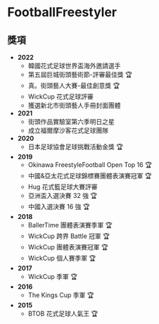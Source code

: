 # FootballFreestyler

## 獎項
- **2022**
  - 韓國花式足球世界盃海外邀請選手
  - 第五屆巨城街頭藝術節-評審最佳獎 🏆
  - 真。街頭藝人大賽-最佳創意獎 🏆
  - WickCup 花式足球評審
  - 獲選新北市街頭藝人手冊封面團體
- **2021**
  - 街頭作品實驗室第六季明日之星
  - 成立福爾摩沙客花式足球團隊
- **2020**
  - 日本足球協會足球挑戰活動金獎 🏆
- **2019**
  - Okinawa FreestyleFootball Open Top 16 🏆
  - 中國&亞太花式足球錦標賽團體表演賽冠軍 🏆
  - Hug 花式籃足球大賽評審 
  - 亞洲盃入選決賽 32 強 🏆
  - 中國入選決賽 16 強 🏆
- **2018**
  - BallerTime 團體表演賽季軍 🏆
  - WickCup 跨界 Battle 冠軍 🏆
  - WickCup 團體表演賽冠軍 🏆
  - WickCup 個人賽季軍 🏆
- **2017**
  - WickCup 季軍 🏆
- **2016**
  - The Kings Cup 季軍 🏆
- **2015**
  - BTOB 花式足球人氣王 🏆
